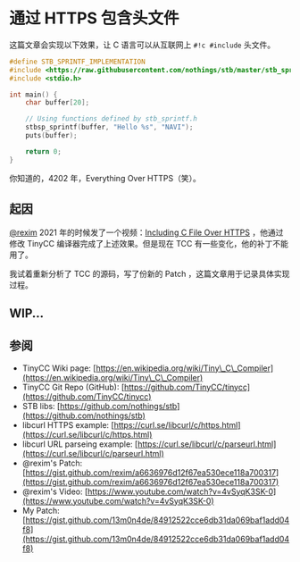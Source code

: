 # 通过 HTTPS 包含头文件

这篇文章会实现以下效果，让 C 语言可以从互联网上 `#!c #include` 头文件。

```c title='include_files_from_internet.c'
#define STB_SPRINTF_IMPLEMENTATION
#include <https://raw.githubusercontent.com/nothings/stb/master/stb_sprintf.h> // <- look at this 
#include <stdio.h>

int main() {
    char buffer[20];

    // Using functions defined by stb_sprintf.h
    stbsp_sprintf(buffer, "Hello %s", "NAVI");
    puts(buffer);

    return 0;
}
```

你知道的，4202 年，Everything Over HTTPS（笑）。

## 起因

[@rexim](https://github.com/rexim) 2021 年的时候发了一个视频：[Including C File Over HTTPS](https://www.youtube.com/watch?v=4vSyqK3SK-0) ，他通过修改 TinyCC 编译器完成了上述效果。但是现在 TCC 有一些变化，他的补丁不能用了。

我试着重新分析了 TCC 的源码，写了份新的 Patch ，这篇文章用于记录具体实现过程。

## WIP...

## 参阅

- TinyCC Wiki page: [https://en.wikipedia.org/wiki/Tiny\_C\_Compiler](https://en.wikipedia.org/wiki/Tiny\_C\_Compiler)
- TinyCC Git Repo (GitHub): [https://github.com/TinyCC/tinycc](https://github.com/TinyCC/tinycc)
- STB libs: [https://github.com/nothings/stb](https://github.com/nothings/stb)
- libcurl HTTPS example: [https://curl.se/libcurl/c/https.html](https://curl.se/libcurl/c/https.html)
- libcurl URL parseing example: [https://curl.se/libcurl/c/parseurl.html](https://curl.se/libcurl/c/parseurl.html)
- @rexim's Patch: [https://gist.github.com/rexim/a6636976d12f67ea530ece118a700317](https://gist.github.com/rexim/a6636976d12f67ea530ece118a700317)
- @rexim's Video: [https://www.youtube.com/watch?v=4vSyqK3SK-0](https://www.youtube.com/watch?v=4vSyqK3SK-0)
- My Patch: [https://gist.github.com/13m0n4de/84912522cce6db31da069baf1add04f8](https://gist.github.com/13m0n4de/84912522cce6db31da069baf1add04f8)

